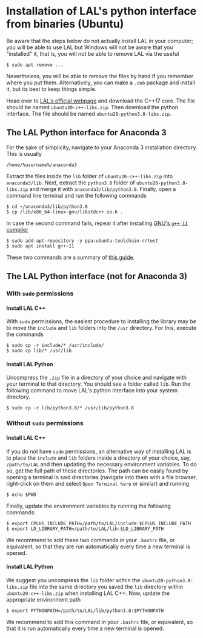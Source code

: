 # Installation of LAL's python interface from binaries (Ubuntu)

Be aware that the steps below do not actually install LAL in your computer; you will be able to use LAL but Windows will not be aware that you "installed" it, that is, you will not be able to remove LAL via the useful

	$ sudo apt remove ...

Nevertheless, you will be able to remove the files by hand if you remember where you put them. Alternatively, you can make a `.deb` package and install it, but its best to keep things simple.

Head over to [LAL's official webpage](https://cqllab.upc.edu/lal) and download the C++17 core. The file should be named `ubuntu20-c++-libs.zip`. Then download the python interface. The file should be named `ubuntu20-python3.8-libs.zip`.

## The LAL Python interface for Anaconda 3

For the sake of simplicity, navigate to your Anaconda 3 installation directory. This is usually

	/home/%username%/anaconda3

Extract the files inside the `lib` folder of `ubuntu20-c++-libs.zip` into `anaconda3/lib`. Next, extract the `python3.8` folder of `ubuntu20-python3.8-libs.zip` and merge it with `anaconda3/lib/python3.8`. Finally, open a command line terminal and run the following commands

	$ cd ~/anaconda3/lib/python3.8
	$ cp /lib/x86_64-linux-gnu/libstdc++.so.6 .

In case the second command fails, repeat it after installing [GNU's `g++-11` compiler](https://www.gnu.org/software/gcc/)

	$ sudo add-apt-repository -y ppa:ubuntu-toolchain-r/test
	$ sudo apt install g++-11

These two commands are a summary of [this guide](https://lindevs.com/install-g-on-ubuntu/).

## The LAL Python interface (not for Anaconda 3)

### With `sudo` permissions

#### Install LAL C++

With `sudo` permissions, the easiest procedure to installing the library may be to move the `include` and `lib` folders into the `/usr` directory. For this, execute the commands

	$ sudo cp -r include/* /usr/include/
	$ sudo cp lib/* /usr/lib

#### Install LAL Python

Uncompress the `.zip` file in a directory of your choice and navigate with your terminal to that directory. You should see a folder called `lib`. Run the following command to move LAL's python interface into your system directory.

	$ sudo cp -r lib/python3.8/* /usr/lib/python3.8

### Without `sudo` permissions

#### Install LAL C++

If you do not have `sudo` permissions, an alternative way of installing LAL is to place the `include` and `lib` folders inside a directory of your choice, say, `/path/to/LAL` and then updating the necessary environment variables. To do so, get the full path of these directories. The path can be easily found by opening a terminal in said directories (navigate into them with a file browser, right-click on them and select `Open Terminal here` or similar) and running

	$ echo $PWD

Finally, update the environment variables by running the following commands:

	$ export CPLUS_INCLUDE_PATH=/path/to/LAL/include:$CPLUS_INCLUDE_PATH
	$ export LD_LIBRARY_PATH=/path/to/LAL/lib:$LD_LIBRARY_PATH

We recommend to add these two commands in your `.bashrc` file, or equivalent, so that they are run automatically every time a new terminal is opened.

#### Install LAL Python

We suggest you uncompress the `lib` folder within the `ubuntu20-python3.8-libs.zip` file into the same directory you saved the `lib` directory within `ubuntu20-c++-libs.zip` when installing LAL C++. Now, update the appropriate environment path

	$ export PYTHONPATH=/path/to/LAL/lib/python3.8:$PYTHONPATH
	
We recommend to add this command in your `.bashrc` file, or equivalent, so that it is run automatically every time a new terminal is opened.
